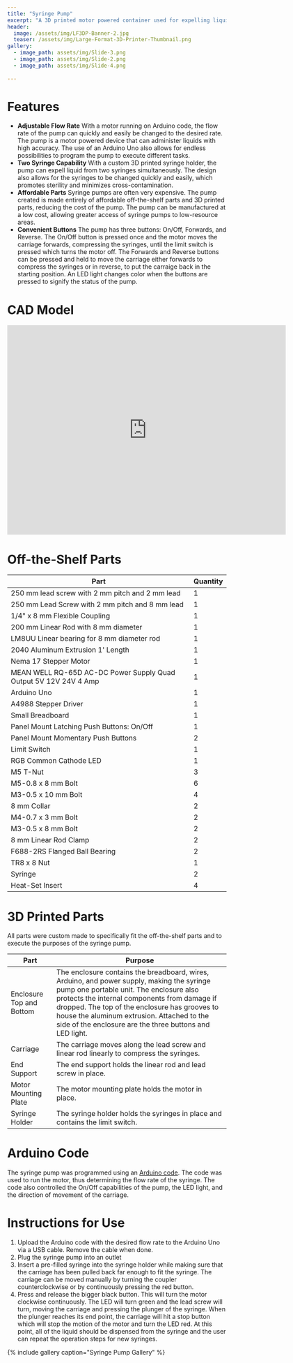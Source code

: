 ```yaml
---
title: "Syringe Pump"
excerpt: "A 3D printed motor powered container used for expelling liquid from syringes at various speeds programmed with Arduino code."
header:
  image: /assets/img/LF3DP-Banner-2.jpg
  teaser: /assets/img/Large-Format-3D-Printer-Thumbnail.png
gallery:
  - image_path: assets/img/Slide-3.png
  - image_path: assets/img/Slide-2.png
  - image_path: assets/img/Slide-4.png
   
---
```


# Features

* **Adjustable Flow Rate** With a motor running on Arduino code, the flow rate of the pump can quickly and easily be changed to the desired rate. The pump is a motor powered device that can administer liquids with high accuracy. The use of an Arduino Uno also allows for endless possibilities to program the pump to execute different tasks.
* **Two Syringe Capability** With a custom 3D printed syringe holder, the pump can expell liquid from two syringes simultaneously. The design also allows for the syringes to be changed quickly and easily, which promotes sterility and minimizes cross-contamination. 
* **Affordable Parts** Syringe pumps are often very expensive. The pump created is made entirely of affordable off-the-shelf parts and 3D printed parts, reducing the cost of the pump. The pump can be manufactured at a low cost, allowing greater access of syringe pumps to low-resource areas.
* **Convenient Buttons** The pump has three buttons: On/Off, Forwards, and Reverse. The On/Off button is pressed once and the motor moves the carriage forwards, compressing the syringes, until the limit switch is pressed which turns the motor off. The Forwards and Reverse buttons can be pressed and held to move the carriage either forwards to compress the syringes or in reverse, to put the carraige back in the starting position. An LED light changes color when the buttons are pressed to signify the status of the pump.

# CAD Model
<iframe src="https://vanderbilt643.autodesk360.com/shares/public/SH286ddQT78850c0d8a438d5332e8cbad27e?mode=embed" width="640" height="480" allowfullscreen="true" webkitallowfullscreen="true" mozallowfullscreen="true"  frameborder="0"></iframe>

# Off-the-Shelf Parts

| Part | Quantity |
| ----------- | ----------- |
| 250 mm lead screw with 2 mm pitch and 2 mm lead | 1 |
| 250 mm Lead Screw with 2 mm pitch and 8 mm lead | 1 |
| 1/4" x 8 mm Flexible Coupling | 1 |
| 200 mm Linear Rod with 8 mm diameter | 1 |
| LM8UU Linear bearing for 8 mm diameter rod | 1 |
| 2040 Aluminum Extrusion 1' Length | 1 |
| Nema 17 Stepper Motor | 1 |
| MEAN WELL RQ-65D AC-DC Power Supply Quad Output 5V 12V 24V 4 Amp | 1 |
| Arduino Uno | 1 |
| A4988 Stepper Driver | 1 |
| Small Breadboard | 1 |
| Panel Mount Latching Push Buttons: On/Off | 1 |
| Panel Mount Momentary Push Buttons | 2 |
| Limit Switch | 1 |
| RGB Common Cathode LED | 1 |
| M5 T-Nut | 3 |
| M5-0.8 x 8 mm Bolt | 6 |
| M3-0.5 x 10 mm Bolt | 4 |
| 8 mm Collar | 2 |
| M4-0.7 x 3 mm Bolt | 2 |
| M3-0.5 x 8 mm Bolt | 2 |
| 8 mm Linear Rod Clamp | 2 |
| F688-2RS Flanged Ball Bearing | 2 |
| TR8 x 8 Nut | 1 |
| Syringe | 2 |
| Heat-Set Insert | 4 |

# 3D Printed Parts

All parts were custom made to specifically fit the off-the-shelf parts and to execute the purposes of the syringe pump.  

| Part | Purpose |
| ----------- | ----------- |
| Enclosure Top and Bottom | The enclosure contains the breadboard, wires, Arduino, and power supply, making the syringe pump one portable unit. The enclosure also protects the internal components from damage if dropped. The top of the enclosure has grooves to house the aluminum extrusion. Attached to the side of the enclosure are the three buttons and LED light. |
| Carriage | The carriage moves along the lead screw and linear rod linearly to compress the syringes. |
| End Support | The end support holds the linear rod and lead screw in place. |
| Motor Mounting Plate | The motor mounting plate holds the motor in place. |
| Syringe Holder | The syringe holder holds the syringes in place and contains the limit switch. |

# Arduino Code

The syringe pump was programmed using an [Arduino code](/Syringe_Pump.ino). The code was used to run the motor, thus determining the flow rate of the syringe. The code also controlled the On/Off capabilities of the pump, the LED light, and the direction of movement of the carriage. 

# Instructions for Use

1. Upload the Arduino code with the desired flow rate to the Arduino Uno via a USB cable. Remove the cable when done.
2. Plug the syringe pump into an outlet
3. Insert a pre-filled syringe into the syringe holder while making sure that the carriage has been pulled back far enough to fit the syringe. The carriage can be moved manually by turning the coupler counterclockwise or by continuously pressing the red button. 
4. Press and release the bigger black button. This will turn the motor clockwise continuously. The LED will turn green and the lead screw will turn, moving the carriage and pressing the plunger of the syringe. When the plunger reaches its end point, the carriage will hit a stop button which will stop the motion of the motor and turn the LED red. At this point, all of the liquid should be dispensed from the syringe and the user can repeat the operation steps for new syringes.

{% include gallery caption="Syringe Pump Gallery" %}
